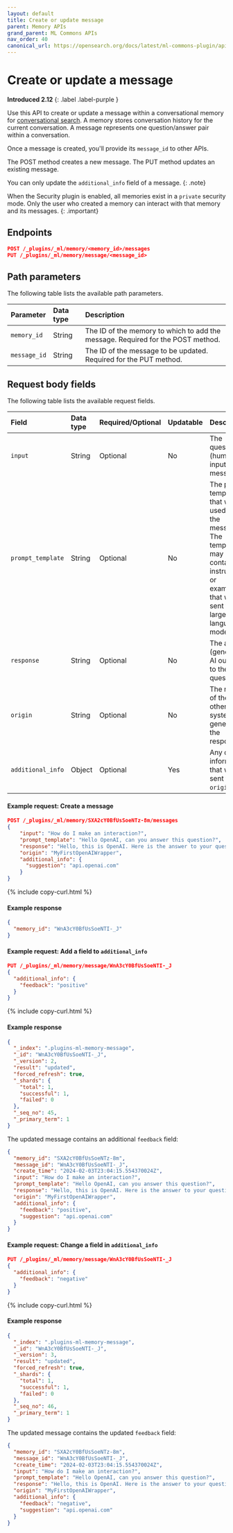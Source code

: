 ```yaml
---
layout: default
title: Create or update message
parent: Memory APIs
grand_parent: ML Commons APIs
nav_order: 40
canonical_url: https://opensearch.org/docs/latest/ml-commons-plugin/api/memory-apis/create-message/
---
```


# Create or update a message
**Introduced 2.12**
{: .label .label-purple }

Use this API to create or update a message within a conversational memory for [conversational search]({{site.url}}{{site.baseurl}}/search-plugins/conversational-search/). A memory stores conversation history for the current conversation. A message represents one question/answer pair within a conversation.

Once a message is created, you'll provide its `message_id` to other APIs.

The POST method creates a new message. The PUT method updates an existing message.

You can only update the `additional_info` field of a message.
{: .note}

When the Security plugin is enabled, all memories exist in a `private` security mode. Only the user who created a memory can interact with that memory and its messages.
{: .important}

## Endpoints

```json
POST /_plugins/_ml/memory/<memory_id>/messages
PUT /_plugins/_ml/memory/message/<message_id>
```

## Path parameters

The following table lists the available path parameters.

Parameter | Data type | Description
:--- | :--- | :---
`memory_id` | String | The ID of the memory to which to add the message. Required for the POST method.
`message_id` | String | The ID of the message to be updated. Required for the PUT method.

## Request body fields

The following table lists the available request fields.

Field | Data type | Required/Optional | Updatable | Description
:--- | :--- | :--- | :--- | :---
| `input` | String | Optional | No | The question (human input) in the message. |
| `prompt_template` | String | Optional | No | The prompt template that was used for the message. The template may contain instructions or examples that were sent to the large language model. |
| `response` | String | Optional | No | The answer (generative AI output) to the question. |
| `origin` | String | Optional | No | The name of the AI or other system that generated the response. |
| `additional_info` | Object | Optional | Yes | Any other information that was sent to the `origin`. |

#### Example request: Create a message

```json
POST /_plugins/_ml/memory/SXA2cY0BfUsSoeNTz-8m/messages
{
    "input": "How do I make an interaction?",
    "prompt_template": "Hello OpenAI, can you answer this question?",
    "response": "Hello, this is OpenAI. Here is the answer to your question.",
    "origin": "MyFirstOpenAIWrapper",
    "additional_info": {
      "suggestion": "api.openai.com"
    }
}
```
{% include copy-curl.html %}

#### Example response

```json
{
  "memory_id": "WnA3cY0BfUsSoeNTI-_J"
}
```

#### Example request: Add a field to `additional_info`

```json
PUT /_plugins/_ml/memory/message/WnA3cY0BfUsSoeNTI-_J
{
  "additional_info": {
    "feedback": "positive"
  }
}
```
{% include copy-curl.html %}

#### Example response

```json
{
  "_index": ".plugins-ml-memory-message",
  "_id": "WnA3cY0BfUsSoeNTI-_J",
  "_version": 2,
  "result": "updated",
  "forced_refresh": true,
  "_shards": {
    "total": 1,
    "successful": 1,
    "failed": 0
  },
  "_seq_no": 45,
  "_primary_term": 1
}
```

The updated message contains an additional `feedback` field:

```json
{
  "memory_id": "SXA2cY0BfUsSoeNTz-8m",
  "message_id": "WnA3cY0BfUsSoeNTI-_J",
  "create_time": "2024-02-03T23:04:15.554370024Z",
  "input": "How do I make an interaction?",
  "prompt_template": "Hello OpenAI, can you answer this question?",
  "response": "Hello, this is OpenAI. Here is the answer to your question.",
  "origin": "MyFirstOpenAIWrapper",
  "additional_info": {
    "feedback": "positive",
    "suggestion": "api.openai.com"
  }
}
```

#### Example request: Change a field in `additional_info`

```json
PUT /_plugins/_ml/memory/message/WnA3cY0BfUsSoeNTI-_J
{
  "additional_info": {
    "feedback": "negative"
  }
}
```
{% include copy-curl.html %}

#### Example response

```json
{
  "_index": ".plugins-ml-memory-message",
  "_id": "WnA3cY0BfUsSoeNTI-_J",
  "_version": 3,
  "result": "updated",
  "forced_refresh": true,
  "_shards": {
    "total": 1,
    "successful": 1,
    "failed": 0
  },
  "_seq_no": 46,
  "_primary_term": 1
}
```

The updated message contains the updated `feedback` field:

```json
{
  "memory_id": "SXA2cY0BfUsSoeNTz-8m",
  "message_id": "WnA3cY0BfUsSoeNTI-_J",
  "create_time": "2024-02-03T23:04:15.554370024Z",
  "input": "How do I make an interaction?",
  "prompt_template": "Hello OpenAI, can you answer this question?",
  "response": "Hello, this is OpenAI. Here is the answer to your question.",
  "origin": "MyFirstOpenAIWrapper",
  "additional_info": {
    "feedback": "negative",
    "suggestion": "api.openai.com"
  }
}
```